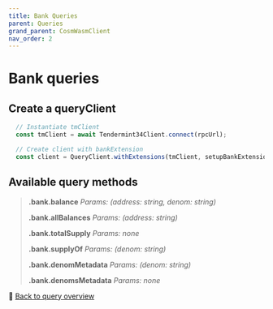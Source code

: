 ```yaml
---
title: Bank Queries
parent: Queries
grand_parent: CosmWasmClient
nav_order: 2
---
```

# Bank queries

## Create a queryClient

```ts
  // Instantiate tmClient
  const tmClient = await Tendermint34Client.connect(rpcUrl);

  // Create client with bankExtension
  const client = QueryClient.withExtensions(tmClient, setupBankExtension);
```

## Available query methods

>**.bank.balance**
>*Params: (address: string, denom: string)*
>
>**.bank.allBalances**
>*Params:  (address: string)*
>
>**.bank.totalSupply**
>*Params: none* 
>
>**.bank.supplyOf**
>*Params:  (denom: string)*
>
>**.bank.denomMetadata**
>*Params:  (denom: string)*
>
>**.bank.denomsMetadata**
>*Params:  none*

🔗 [Back to query overview](index.md)